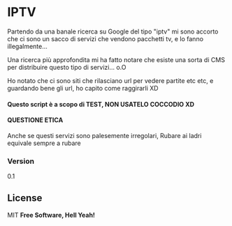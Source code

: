 # IPTV
Partendo da una banale ricerca su Google del tipo "iptv"
mi sono accorto che ci sono un sacco di servizi che 
vendono pacchetti tv, e lo fanno illegalmente...

Una ricerca più approfondita mi ha fatto notare che
esiste una sorta di CMS per distribuire questo tipo di
servizi... o.O 

Ho notato che ci sono siti che rilasciano url per 
vedere partite etc etc, e guardando bene gli url,
ho capito come raggirarli XD

#### Questo script è a scopo di TEST, NON USATELO COCCODIO XD

#### QUESTIONE ETICA
Anche se questi servizi sono palesemente irregolari,
Rubare ai ladri equivale sempre a rubare


### Version
0.1


License
----
MIT
**Free Software, Hell Yeah!**
